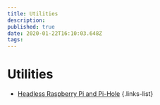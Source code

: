 ```yaml
---
title: Utilities
description: 
published: true
date: 2020-01-22T16:10:03.648Z
tags: 
---
```


# Utilities

- [Headless Raspberry Pi and Pi-Hole](/utilities/headless-pi)
{.links-list}